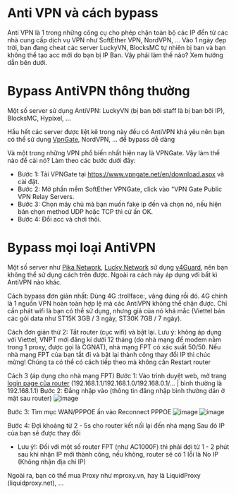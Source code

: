 # Anti VPN và cách bypass

Anti VPN là 1 trong những công cụ cho phép chặn toàn bộ các IP đến từ các nhà cung cấp dịch vụ VPN như SoftEther VPN, NordVPN, ... Vào 1 ngày đẹp trời, bạn đang cheat các server LuckyVN, BlocksMC tự nhiên bị ban và bạn không thể tạo acc mới do bạn bị IP Ban. Vậy phải làm thế nào? Xem hướng dẫn bên dưới.

# Bypass AntiVPN thông thường
Một số server sử dụng AntiVPN: LuckyVN (bị ban bởi staff là bị ban bởi IP), BlocksMC, Hypixel, ...

Hầu hết các server được liệt kê trong này đều có AntiVPN khá yêu nên bạn có thể sử dụng [VpnGate](https://www.vpngate.net/en/download.aspx), NordVPN, ... để bypass dễ dàng

Và một trong những VPN phổ biến nhất hiện nay là VPNGate. Vậy làm thế nào để cài nó? Làm theo các bước dưới đây:
- Bước 1: Tải VPNGate tại https://www.vpngate.net/en/download.aspx và cài đặt.
- Bước 2: Mở phần mềm SoftEther VPNGate, click vào "VPN Gate Public VPN Relay Servers.
- Bước 3: Chọn máy chủ mà bạn muốn fake ip đến và chọn nó, nếu hiện bản chọn method UDP hoặc TCP thì cứ ấn OK.
- Bước 4: Đổi acc và chơi thôi.

  
# Bypass mọi loại AntiVPN

Một số server như [Pika Network](https://pikanetwork.net), [Lucky Network](https://luckynetwork.net) sử dụng [v4Guard](https://v4guard.io/), nên bạn không thể sử dụng cách trên được. Ngoài ra cách này áp dụng với bất kì AntiVPN nào khác. 

Cách bypass đơn giản nhất: Dùng 4G :trollface:, vâng đúng rồi đó. 4G chính là 1 nguồn VPN hoàn toàn hợp lệ mà các AntiVPN không thể chặn được. Chỉ cần phát wifi là bạn có thể sử dụng, nhưng giá của nó khá mắc (Viettel bán các gói data như ST15K 3GB / 3 ngày, ST30K 7GB / 7 ngày).

Cách đơn giản thứ 2: Tắt router (cục wifi) và bật lại. Lưu ý: không áp dụng với Viettel, VNPT mới đăng kí dưới 12 tháng (do nhà mạng để modem nằm trong 1 proxy, được gọi là CGNAT), nhà mạng FPT có xác suất 50/50.
Nếu nhà mạng FPT của bạn tắt đi và bật lại thành công thay đổi IP thì chúc mừng! Chúng ta có thể có cách tiếp theo mà không cần Restart router

Cách 3 (áp dụng cho nhà mạng FPT)
Bước 1: Vào trình duyệt web, mở trang [login page của router](192.168.1.1) (192.168.1.1/192.168.1.0/192.168.0.1/... | bình thường  là 192.168.1.1)
Bước 2: Đắng nhập vào (thông tin đăng nhập bình thường dán ở mặt sau router)
![image](https://github.com/MinusMC/docs-cheating/assets/152876934/29510029-c8ce-4764-a294-50925b3397c0)

Bước 3: Tìm mục WAN/PPPOE ấn vào Reconnect PPPOE
![image](https://github.com/MinusMC/docs-cheating/assets/152876934/0e8e60fa-71fd-40e5-b4c2-3b7e351497b6)
![image](https://github.com/MinusMC/docs-cheating/assets/152876934/7c673673-fcd5-4772-8507-9d611d66a601)

Bước 4: Đợi khoảng từ 2 - 5s cho router kết nối lại đến nhà mạng
Sau đó IP của bạn sẽ được thay đổi
- Lưu ý!: Đối với một số router FPT (như AC1000F) thì phải đợi từ 1 - 2 phút sau khi nhận IP mới thành công, nếu không, router sẽ có 1 lỗi là No IP (Không nhận địa chỉ IP)

Ngoài ra, bạn có thể mua Proxy như mproxy.vn, hay là LiquidProxy (liquidproxy.net), ...
